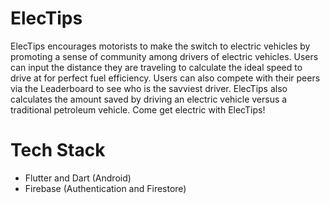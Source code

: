 # ElecTips
ElecTips encourages motorists to make the switch to electric vehicles by promoting a sense of community among drivers of electric vehicles. Users can input the distance they are traveling to calculate the ideal speed to drive at for perfect fuel efficiency. Users can also compete with their peers via the Leaderboard to see who is the savviest driver. ElecTips also calculates the amount saved by driving an electric vehicle versus a traditional petroleum vehicle.
Come get electric with ElecTips!
# Tech Stack
- Flutter and Dart (Android)
- Firebase (Authentication and Firestore)
